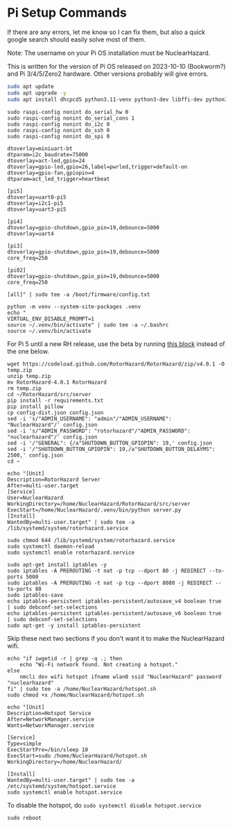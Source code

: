 # Pi Setup Commands

If there are any errors, let me know so I can fix them, but also a quick google search should easily solve most of them.

Note: The username on your Pi OS installation must be NuclearHazard.

This is written for the version of Pi OS released on 2023-10-10 (Bookworm?) and Pi 3/4/5/Zero2 hardware. Other versions probably will give errors.

```bash
sudo apt update
sudo apt upgrade -y
sudo apt install dhcpcd5 python3.11-venv python3-dev libffi-dev python3-smbus build-essential python3-pip git scons swig python3-rpi.gpio default-jdk-headless libjpeg-dev libopenjp2-7-dev esptool -y
```
```
sudo raspi-config nonint do_serial_hw 0
sudo raspi-config nonint do_serial_cons 1
sudo raspi-config nonint do_i2c 0
sudo raspi-config nonint do_ssh 0
sudo raspi-config nonint do_spi 0
```
```
dtoverlay=miniuart-bt
dtparam=i2c_baudrate=75000
dtoverlay=act-led,gpio=24
dtoverlay=gpio-led,gpio=26,label=pwrled,trigger=default-on
dtoverlay=gpio-fan,gpiopin=4
dtparam=act_led_trigger=heartbeat

[pi5]
dtoverlay=uart0-pi5
dtoverlay=i2c1-pi5
dtoverlay=uart3-pi5

[pi4]
dtoverlay=gpio-shutdown,gpio_pin=19,debounce=5000
dtoverlay=uart4

[pi3]
dtoverlay=gpio-shutdown,gpio_pin=19,debounce=5000
core_freq=250

[pi02]
dtoverlay=gpio-shutdown,gpio_pin=19,debounce=5000
core_freq=250

[all]" | sudo tee -a /boot/firmware/config.txt
```
```
python -m venv --system-site-packages .venv
echo "
VIRTUAL_ENV_DISABLE_PROMPT=1
source ~/.venv/bin/activate" | sudo tee -a ~/.bashrc
source ~/.venv/bin/activate
```
For Pi 5 until a new RH release, use the beta by running [this block](pi5.md) instead of the one below.
```
wget https://codeload.github.com/RotorHazard/RotorHazard/zip/v4.0.1 -O temp.zip
unzip temp.zip
mv RotorHazard-4.0.1 RotorHazard
rm temp.zip
cd ~/RotorHazard/src/server
pip install -r requirements.txt
pip install pillow
cp config-dist.json config.json
sed -i 's/"ADMIN_USERNAME": "admin"/"ADMIN_USERNAME": "NuclearHazard"/' config.json
sed -i 's/"ADMIN_PASSWORD": "rotorhazard"/"ADMIN_PASSWORD": "nuclearhazard"/' config.json
sed -i '/"GENERAL": {/a"SHUTDOWN_BUTTON_GPIOPIN": 19,' config.json
sed -i '/"SHUTDOWN_BUTTON_GPIOPIN": 19,/a"SHUTDOWN_BUTTON_DELAYMS": 2500,' config.json
cd ~
```
```
echo "[Unit]
Description=RotorHazard Server
After=multi-user.target
[Service]
User=NuclearHazard
WorkingDirectory=/home/NuclearHazard/RotorHazard/src/server
ExecStart=/home/NuclearHazard/.venv/bin/python server.py
[Install]
WantedBy=multi-user.target" | sudo tee -a /lib/systemd/system/rotorhazard.service
```
```
sudo chmod 644 /lib/systemd/system/rotorhazard.service
sudo systemctl daemon-reload
sudo systemctl enable rotorhazard.service
```
```
sudo apt-get install iptables -y
sudo iptables -A PREROUTING -t nat -p tcp --dport 80 -j REDIRECT --to-ports 5000
sudo iptables -A PREROUTING -t nat -p tcp --dport 8080 -j REDIRECT --to-ports 80
sudo iptables-save
echo iptables-persistent iptables-persistent/autosave_v4 boolean true | sudo debconf-set-selections
echo iptables-persistent iptables-persistent/autosave_v6 boolean true | sudo debconf-set-selections
sudo apt-get -y install iptables-persistent
```
Skip these next two sections if you don't want it to make the NuclearHazard wifi.
```
echo "if iwgetid -r | grep -q .; then
    echo "Wi-Fi network found. Not creating a hotspot."
else
    nmcli dev wifi hotspot ifname wlan0 ssid "NuclearHazard" password "nuclearhazard"
fi" | sudo tee -a /home/NuclearHazard/hotspot.sh
sudo chmod +x /home/NuclearHazard/hotspot.sh
```
```
echo "[Unit]
Description=Hotspot Service
After=NetworkManager.service
Wants=NetworkManager.service

[Service]
Type=simple
ExecStartPre=/bin/sleep 10
ExecStart=sudo /home/NuclearHazard/hotspot.sh
WorkingDirectory=/home/NuclearHazard/

[Install]
WantedBy=multi-user.target" | sudo tee -a /etc/systemd/system/hotspot.service
sudo systemctl enable hotspot.service
```
To disable the hotspot, do ```sudo systemctl disable hotspot.service```
```
sudo reboot
```